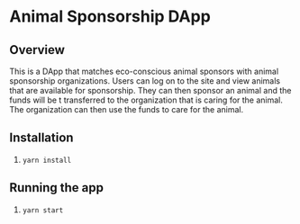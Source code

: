 # Animal Sponsorship DApp
## Overview
This is a DApp that matches eco-conscious animal sponsors with animal sponsorship organizations. Users can log on to 
the site and view animals that are available for sponsorship. They can then sponsor an animal and the funds will be t
transferred to the organization that is caring for the animal. The organization can then use the funds to care for the 
animal.

## Installation
1. `yarn install`

## Running the app
1. `yarn start`

